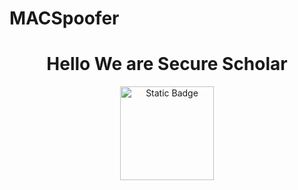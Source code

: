 # MACSpoofer
<h1 align="center"> Hello We are Secure Scholar </h1>
<p align = "center">
<img alt="Static Badge" heigth="150px" width="150px" src="https://img.shields.io/badge/VERSION-1.0.0.1-cyan?style=flat-square">


</p>
